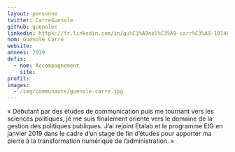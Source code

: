 ```yaml
---
layout: personne
twitter: CarreGuenole
github: guenolec
linkedin: https://fr.linkedin.com/in/gu%C3%A9nol%C3%A9-carr%C3%A9-101462a8
nom: Guénolé Carré
website:
annees: 2019
defis:
  - nom: Accompagnement
    site: 
profil: 
images:
  - /img/communaute/guenole-carre.jpg
---
```


«  Débutant par des études de communication puis me tournant vers les sciences politiques, je me suis finalement orienté vers le domaine de la gestion des politiques publiques. J’ai rejoint Etalab et le programme EIG en janvier 2019 dans le cadre d’un stage de fin d’études pour apporter ma pierre à la transformation numérique de l’administration. »
